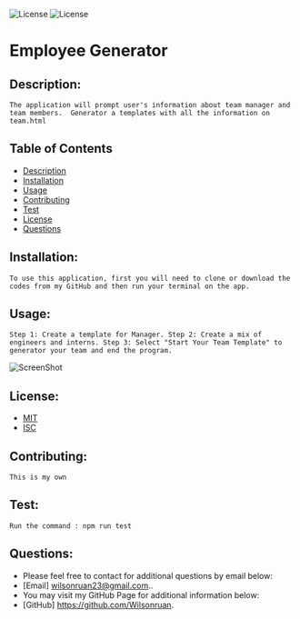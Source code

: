 
![License](https://img.shields.io/badge/License-MIT-green.svg)  ![License](https://img.shields.io/badge/License-BSD-green.svg)
# Employee Generator

## Description:
    The application will prompt user's information about team manager and team members.  Generator a templates with all the information on team.html

## Table of Contents

- [Description](#description)
- [Installation](#installation)
- [Usage](#usage) 
- [Contributing](#contributing)
- [Test](#test)
- [License](#license) 
- [Questions](#questions)

## Installation:
    To use this application, first you will need to clone or download the codes from my GitHub and then run your terminal on the app.

## Usage:
    Step 1: Create a template for Manager. Step 2: Create a mix of engineers and interns. Step 3: Select "Start Your Team Template" to generator your team and end the program.
![ScreenShot](./Assets/Images/ScreenShot.jpg)

## License:
   - [MIT](https://choosealicense.com/licenses/mit/)
   - [ISC](https://choosealicense.com/licenses/isc/)

## Contributing:
    This is my own

## Test:
    Run the command : npm run test

## Questions: 
  - Please feel free to contact for additional questions by email below: 
  - [Email] wilsonruan23@gmail.com..
  - You may visit my GitHub Page for additional information below: 
  - [GitHub] https://github.com/Wilsonruan.
  